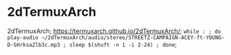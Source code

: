 # 2dTermuxArch
2dTermuxArch; https://termuxarch.github.io/2dTermuxArch/; `while : ; do play-audio ~/2dTermuxArch/audio/stereo/STREETZ-CAMPAIGN-ACEY-ft-YOUNG-D-SHrksaZlb3c.mp3 ; sleep $(shuft -n 1 -i 2-24) ; done`;
